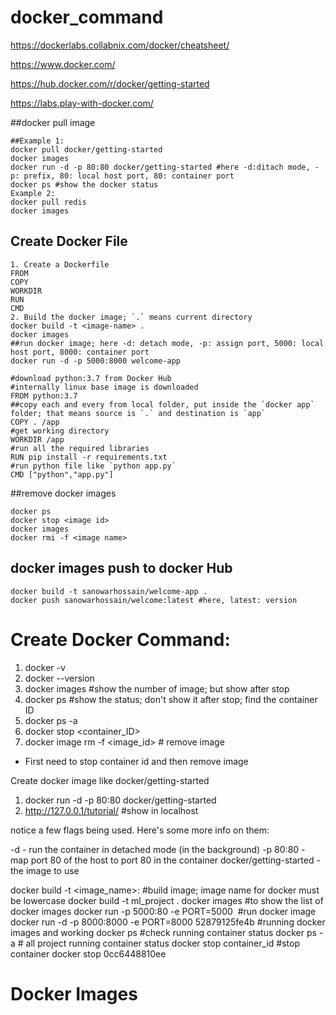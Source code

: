 # docker_command

https://dockerlabs.collabnix.com/docker/cheatsheet/

https://www.docker.com/

https://hub.docker.com/r/docker/getting-started

https://labs.play-with-docker.com/

##docker pull image
```
##Example 1:
docker pull docker/getting-started
docker images
docker run -d -p 80:80 docker/getting-started #here -d:ditach mode, -p: prefix, 80: local host port, 80: container port
docker ps #show the docker status
Example 2: 
docker pull redis
docker images
```
## Create Docker File
```
1. Create a Dockerfile
FROM
COPY
WORKDIR
RUN
CMD
2. Build the docker image; `.` means current directory
docker build -t <image-name> .
docker images
##run docker image; here -d: detach mode, -p: assign port, 5000: local host port, 8000: container port
docker run -d -p 5000:8000 welcome-app
```
```
#download python:3.7 from Docker Hub
#internally linux base image is downloaded
FROM python:3.7
##copy each and every from local folder, put inside the `docker app` folder; that means source is `.` and destination is `app`
COPY . /app
#get working directory
WORKDIR /app
#run all the required libraries
RUN pip install -r requirements.txt
#run python file like `python app.py`
CMD ["python","app.py"]
```
##remove docker images
```
docker ps
docker stop <image id>
docker images
docker rmi -f <image name>
```
## docker images push to docker Hub
```
docker build -t sanowarhossain/welcome-app .
docker push sanowarhossain/welcome:latest #here, latest: version
```


# Create Docker Command: 
1. docker -v
2. docker --version
3. docker images #show the number of image; but show after stop
4. docker ps #show the status; don't show it after stop; find the container ID
5. docker ps -a
6. docker stop <container_ID>
7. docker image rm -f <image_id> # remove image 

* First need to stop container id and then remove image

Create docker image like docker/getting-started
1. docker run -d -p 80:80 docker/getting-started
2. http://127.0.0.1/tutorial/ #show in localhost

notice a few flags being used. Here's some more info on them:

-d - run the container in detached mode (in the background)
-p 80:80 - map port 80 of the host to port 80 in the container
docker/getting-started - the image to use


docker build -t <image_name>:<tagname> #build image; image name for docker must be lowercase
docker build -t ml_project .
docker images #to show the list of docker images
docker run -p 5000:80 -e PORT=5000 <image id> #run docker image
docker run -d -p 8000:8000 -e PORT=8000 52879125fe4b #running docker images and working
docker ps #check running container status
docker ps -a # all project running container status
docker stop container_id #stop container
docker stop 0cc6448810ee


# Docker Images
